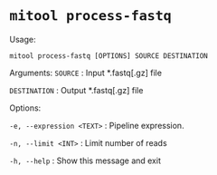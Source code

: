 # `mitool process-fastq`

Usage: 
```shell
mitool process-fastq [OPTIONS] SOURCE DESTINATION
```
Arguments:
`SOURCE`
: Input *.fastq[.gz] file

`DESTINATION`
: Output *.fastq[.gz] file

Options:

`-e, --expression <TEXT>`
: Pipeline expression.

`-n, --limit <INT>`
: Limit number of reads

`-h, --help`
: Show this message and exit

